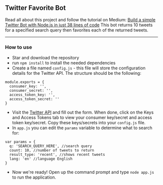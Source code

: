 ## Twitter Favorite Bot

Read all about this project and follow the tutorial on Medium: [Build a simple Twitter Bot with Node.js in just 38 lines of code](https://hackernoon.com/build-a-simple-twitter-bot-with-node-js-in-just-38-lines-of-code-ed92db9eb078)
This bot returns 10 tweets for a specified search query then favorites each of the returned tweets.

---

### How to use
* Star and download the repository
* run `npm install` to install the needed dependencies
* Create a file named `config.js` - this file will store the configuration details for the Twitter API. The structure should be the following:
```
module.exports = {
  consumer_key: '',
  consumer_secret: '',
  access_token_key: '',
  access_token_secret: ''
}
```
* Visit the [Twitter API](https://apps.twitter.com/app/new) and fill out the form. When done, click on the Keys and Access Tokens tab to view your consumer key/secret and access token key/secret. Copy these keys/secrets into your `config.js` file.
* In `app.js` you can edit the `params` variable to determine what to search for:
```
var params = {
  q: 'SEARCH_QUERY_HERE', //search query
  count: 10, //number of tweets to return
  result_type: 'recent', //shows recent tweets
  lang: 'en' //language English
}
```
* Now we're ready! Open up the command prompt and type `node app.js` to run the application.